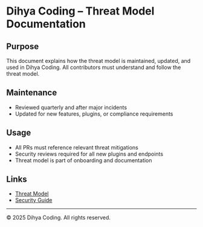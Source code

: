 # Dihya Coding – Threat Model Documentation

## Purpose
This document explains how the threat model is maintained, updated, and used in Dihya Coding. All contributors must understand and follow the threat model.

## Maintenance
- Reviewed quarterly and after major incidents
- Updated for new features, plugins, or compliance requirements

## Usage
- All PRs must reference relevant threat mitigations
- Security reviews required for all new plugins and endpoints
- Threat model is part of onboarding and documentation

## Links
- [Threat Model](./THREAT_MODEL.md)
- [Security Guide](./securite_GUIDE_EN.md)

---
© 2025 Dihya Coding. All rights reserved.
